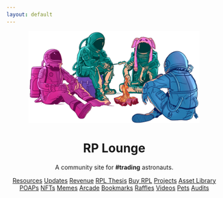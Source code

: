 ```yaml
---
layout: default
---
```



<!-- Hero -->
<header class="px-4 ppy-5 my-5 text-center">
  <img class="d-block mx-auto mb-4" src="/assets/img/cover/cover.png" style="width: 400px; max-width: 100%">
  <h1 class="display-3 fw-bold">RP Lounge</h1>
  <div class="col-lg-7 mx-auto">
    <p class="h4 mb-4">A community site for <strong>#trading</strong> astronauts.</p>
      <a href="resources" class="btn btn-outline-dark btn-lg px-4 m-1">Resources</a>
      <a href="updates" class="btn btn-outline-dark btn-lg px-4 m-1">Updates</a>
      <a href="revenue" class="btn btn-outline-dark btn-lg px-4 m-1">Revenue</a>
      <a href="thesis" class="btn btn-outline-dark btn-lg px-4 m-1">RPL Thesis</a>
      <a href="buy-rpl" class="btn btn-outline-dark btn-lg px-4 m-1">Buy RPL</a>
      <a href="projects" class="btn btn-outline-dark btn-lg px-4 m-1">Projects</a>
      <a href="asset-library" class="btn btn-outline-dark btn-lg px-4 m-1">Asset Library</a>
      <a href="poaps" class="btn btn-outline-dark btn-lg px-4 m-1">POAPs</a>
      <a href="nfts" class="btn btn-outline-dark btn-lg px-4 m-1">NFTs</a>
      <a href="memes" class="btn btn-outline-dark btn-lg px-4 m-1">Memes</a>
      <a href="arcade" class="btn btn-outline-dark btn-lg px-4 m-1">Arcade</a>
      <a href="bookmarks" class="btn btn-outline-dark btn-lg px-4 m-1">Bookmarks</a>
      <a href="raffles" class="btn btn-outline-dark btn-lg px-4 m-1">Raffles</a>
      <a href="videos" class="btn btn-outline-dark btn-lg px-4 m-1 link-disabled">Videos</a>
      <a href="pets" class="btn btn-outline-dark btn-lg px-4 m-1">Pets</a>
      <a href="audits" class="btn btn-outline-dark btn-lg px-4 m-1">Audits</a>
  </div>
  <!-- <p class="my-4"><small><em>This is not financial advice and you should follow up with your own research.</em></small></p> -->
</header>